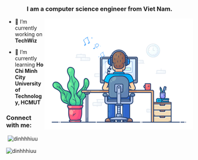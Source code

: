 <h3 align="center">I am a computer science engineer from Viet Nam.</h3>
<img align="right" alt="Coding" width="400" src="https://github.com/SupianIDz/SupianIDz/blob/main/coding.gif">


- 🔭 I’m currently working on **TechWiz**

- 🌱 I’m currently learning **Ho Chi Minh City University of Technology, HCMUT**

<h3 align="left">Connect with me:</h3>
<p align="left">
</p>

<p>&nbsp;<img align="center" src="https://github-readme-stats.vercel.app/api?username=dinhhhiuu&show_icons=true&locale=en" alt="dinhhhiuu" /></p>

<p><img align="center" src="https://github-readme-streak-stats.herokuapp.com/?user=dinhhhiuu&" alt="dinhhhiuu" /></p>

